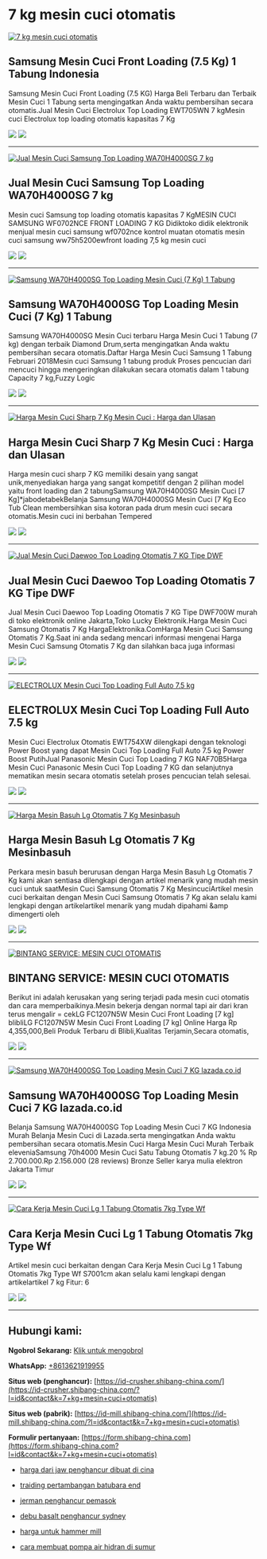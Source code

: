 # 7 kg mesin cuci otomatis

<a href="https://swt.shibang-china.com/?l=id&img&k=7+kg+mesin+cuci+otomatis" target="_blank">![7 kg mesin cuci otomatis](http://static.shibang-china.com/all-800x300/295.jpg)</a>

## Samsung Mesin Cuci Front Loading (7.5 Kg) 1 Tabung Indonesia
Samsung Mesin Cuci Front Loading (7.5 KG) Harga Beli Terbaru dan Terbaik Mesin Cuci 1 Tabung serta mengingatkan Anda waktu pembersihan secara otomatis.Jual Mesin Cuci Electrolux Top Loading EWT705WN 7 kgMesin cuci Electrolux top loading otomatis kapasitas 7 Kg


<a href="https://whatsapp.shibangsoft.com/WhatsApp.php" target="_blank" title="WhatsApp">![](http://static.shibang-china.com/icon/whatsapp.png)</a> <a href="https://swt.shibang-china.com/?l=id&icon&k=7+kg+mesin+cuci+otomatis" target="_blank">![](http://static.shibang-china.com/icon/chat-id.png)</a>

---

<a href="https://swt.shibang-china.com/?l=id&img&k=7+kg+mesin+cuci+otomatis" target="_blank">![Jual Mesin Cuci Samsung Top Loading WA70H4000SG 7 kg](http://static.shibang-china.com/all-800x300/1074.jpg)</a>

## Jual Mesin Cuci Samsung Top Loading WA70H4000SG 7 kg
Mesin cuci Samsung top loading otomatis kapasitas 7 KgMESIN CUCI SAMSUNG WF0702NCE FRONT LOADING 7 KG Didiktoko didik elektronik menjual mesin cuci samsung wf0702nce kontrol muatan otomatis mesin cuci samsung ww75h5200ewfront loading 7,5 kg mesin cuci


<a href="https://whatsapp.shibangsoft.com/WhatsApp.php" target="_blank" title="WhatsApp">![](http://static.shibang-china.com/icon/whatsapp.png)</a> <a href="https://swt.shibang-china.com/?l=id&icon&k=7+kg+mesin+cuci+otomatis" target="_blank">![](http://static.shibang-china.com/icon/chat-id.png)</a>

---

<a href="https://swt.shibang-china.com/?l=id&img&k=7+kg+mesin+cuci+otomatis" target="_blank">![Samsung WA70H4000SG Top Loading Mesin Cuci (7 Kg) 1 Tabung](http://static.shibang-china.com/all-800x300/446.jpg)</a>

## Samsung WA70H4000SG Top Loading Mesin Cuci (7 Kg) 1 Tabung
Samsung WA70H4000SG Mesin Cuci terbaru Harga Mesin Cuci 1 Tabung (7 kg) dengan terbaik Diamond Drum,serta mengingatkan Anda waktu pembersihan secara otomatis.Daftar Harga Mesin Cuci Samsung 1 Tabung Februari 2018Mesin cuci Samsung 1 tabung produk Proses pencucian dari mencuci hingga mengeringkan dilakukan secara otomatis dalam 1 tabung Capacity 7 kg,Fuzzy Logic


<a href="https://whatsapp.shibangsoft.com/WhatsApp.php" target="_blank" title="WhatsApp">![](http://static.shibang-china.com/icon/whatsapp.png)</a> <a href="https://swt.shibang-china.com/?l=id&icon&k=7+kg+mesin+cuci+otomatis" target="_blank">![](http://static.shibang-china.com/icon/chat-id.png)</a>

---

<a href="https://swt.shibang-china.com/?l=id&img&k=7+kg+mesin+cuci+otomatis" target="_blank">![Harga Mesin Cuci Sharp 7 Kg Mesin Cuci : Harga dan Ulasan](http://static.shibang-china.com/all-800x300/1486.jpg)</a>

## Harga Mesin Cuci Sharp 7 Kg Mesin Cuci : Harga dan Ulasan
Harga mesin cuci sharp 7 KG memiliki desain yang sangat unik,menyediakan harga yang sangat kompetitif dengan 2 pilihan model yaitu front loading dan 2 tabungSamsung WA70H4000SG Mesin Cuci [7 Kg]*jabodetabekBelanja Samsung WA70H4000SG Mesin Cuci [7 Kg Eco Tub Clean membersihkan sisa kotoran pada drum mesin cuci secara otomatis.Mesin cuci ini berbahan Tempered


<a href="https://whatsapp.shibangsoft.com/WhatsApp.php" target="_blank" title="WhatsApp">![](http://static.shibang-china.com/icon/whatsapp.png)</a> <a href="https://swt.shibang-china.com/?l=id&icon&k=7+kg+mesin+cuci+otomatis" target="_blank">![](http://static.shibang-china.com/icon/chat-id.png)</a>

---

<a href="https://swt.shibang-china.com/?l=id&img&k=7+kg+mesin+cuci+otomatis" target="_blank">![Jual Mesin Cuci Daewoo Top Loading Otomatis 7 KG Tipe DWF](http://static.shibang-china.com/all-800x300/521.jpg)</a>

## Jual Mesin Cuci Daewoo Top Loading Otomatis 7 KG Tipe DWF
Jual Mesin Cuci Daewoo Top Loading Otomatis 7 KG Tipe DWF700W murah di toko elektronik online Jakarta,Toko Lucky Elektronik.Harga Mesin Cuci Samsung Otomatis 7 Kg HargaElektronika.ComHarga Mesin Cuci Samsung Otomatis 7 Kg.Saat ini anda sedang mencari informasi mengenai Harga Mesin Cuci Samsung Otomatis 7 Kg dan silahkan baca juga informasi


<a href="https://whatsapp.shibangsoft.com/WhatsApp.php" target="_blank" title="WhatsApp">![](http://static.shibang-china.com/icon/whatsapp.png)</a> <a href="https://swt.shibang-china.com/?l=id&icon&k=7+kg+mesin+cuci+otomatis" target="_blank">![](http://static.shibang-china.com/icon/chat-id.png)</a>

---

<a href="https://swt.shibang-china.com/?l=id&img&k=7+kg+mesin+cuci+otomatis" target="_blank">![ELECTROLUX Mesin Cuci Top Loading Full Auto 7.5 kg](http://static.shibang-china.com/all-800x300/1396.jpg)</a>

## ELECTROLUX Mesin Cuci Top Loading Full Auto 7.5 kg
Mesin Cuci Electrolux Otomatis EWT754XW dilengkapi dengan teknologi Power Boost yang dapat Mesin Cuci Top Loading Full Auto 7.5 kg Power Boost PutihJual Panasonic Mesin Cuci Top Loading 7 KG NAF70B5Harga Mesin Cuci Panasonic Mesin Cuci Top Loading 7 KG dan selanjutnya mematikan mesin secara otomatis setelah proses pencucian telah selesai.


<a href="https://whatsapp.shibangsoft.com/WhatsApp.php" target="_blank" title="WhatsApp">![](http://static.shibang-china.com/icon/whatsapp.png)</a> <a href="https://swt.shibang-china.com/?l=id&icon&k=7+kg+mesin+cuci+otomatis" target="_blank">![](http://static.shibang-china.com/icon/chat-id.png)</a>

---

<a href="https://swt.shibang-china.com/?l=id&img&k=7+kg+mesin+cuci+otomatis" target="_blank">![Harga Mesin Basuh Lg Otomatis 7 Kg Mesinbasuh](http://static.shibang-china.com/all-800x300/763.jpg)</a>

## Harga Mesin Basuh Lg Otomatis 7 Kg Mesinbasuh
Perkara mesin basuh berurusan dengan Harga Mesin Basuh Lg Otomatis 7 Kg kami akan sentiasa dilengkapi dengan artikel menarik yang mudah mesin cuci untuk saatMesin Cuci Samsung Otomatis 7 Kg MesincuciArtikel mesin cuci berkaitan dengan Mesin Cuci Samsung Otomatis 7 Kg akan selalu kami lengkapi dengan artikelartikel menarik yang mudah dipahami &amp dimengerti oleh


<a href="https://whatsapp.shibangsoft.com/WhatsApp.php" target="_blank" title="WhatsApp">![](http://static.shibang-china.com/icon/whatsapp.png)</a> <a href="https://swt.shibang-china.com/?l=id&icon&k=7+kg+mesin+cuci+otomatis" target="_blank">![](http://static.shibang-china.com/icon/chat-id.png)</a>

---

<a href="https://swt.shibang-china.com/?l=id&img&k=7+kg+mesin+cuci+otomatis" target="_blank">![BINTANG SERVICE: MESIN CUCI OTOMATIS](http://static.shibang-china.com/all-800x300/259.jpg)</a>

## BINTANG SERVICE: MESIN CUCI OTOMATIS
Berikut ini adalah kerusakan yang sering terjadi pada mesin cuci otomatis dan cara memperbaikinya.Mesin bekerja dengan normal tapi air dari kran terus mengalir = cekLG FC1207N5W Mesin Cuci Front Loading [7 kg] blibliLG FC1207N5W Mesin Cuci Front Loading [7 kg] Online Harga Rp 4,355,000,Beli Produk Terbaru di Blibli,Kualitas Terjamin,Secara otomatis,


<a href="https://whatsapp.shibangsoft.com/WhatsApp.php" target="_blank" title="WhatsApp">![](http://static.shibang-china.com/icon/whatsapp.png)</a> <a href="https://swt.shibang-china.com/?l=id&icon&k=7+kg+mesin+cuci+otomatis" target="_blank">![](http://static.shibang-china.com/icon/chat-id.png)</a>

---

<a href="https://swt.shibang-china.com/?l=id&img&k=7+kg+mesin+cuci+otomatis" target="_blank">![Samsung WA70H4000SG Top Loading Mesin Cuci 7 KG lazada.co.id](http://static.shibang-china.com/all-800x300/159.jpg)</a>

## Samsung WA70H4000SG Top Loading Mesin Cuci 7 KG lazada.co.id
Belanja Samsung WA70H4000SG Top Loading Mesin Cuci 7 KG Indonesia Murah Belanja Mesin Cuci di Lazada.serta mengingatkan Anda waktu pembersihan secara otomatis.Mesin Cuci Harga Mesin Cuci Murah Terbaik eleveniaSamsung 70h4000 Mesin Cuci Satu Tabung Otomatis 7 kg.20 % Rp 2.700.000.Rp 2.156.000 (28 reviews) Bronze Seller karya mulia elektron Jakarta Timur


<a href="https://whatsapp.shibangsoft.com/WhatsApp.php" target="_blank" title="WhatsApp">![](http://static.shibang-china.com/icon/whatsapp.png)</a> <a href="https://swt.shibang-china.com/?l=id&icon&k=7+kg+mesin+cuci+otomatis" target="_blank">![](http://static.shibang-china.com/icon/chat-id.png)</a>

---

<a href="https://swt.shibang-china.com/?l=id&img&k=7+kg+mesin+cuci+otomatis" target="_blank">![Cara Kerja Mesin Cuci Lg 1 Tabung Otomatis 7kg Type Wf](http://static.shibang-china.com/all-800x300/1031.jpg)</a>

## Cara Kerja Mesin Cuci Lg 1 Tabung Otomatis 7kg Type Wf
Artikel mesin cuci berkaitan dengan Cara Kerja Mesin Cuci Lg 1 Tabung Otomatis 7kg Type Wf S7001cm akan selalu kami lengkapi dengan artikelartikel 7 kg Fitur: 6

<a href="https://whatsapp.shibangsoft.com/WhatsApp.php" target="_blank" title="WhatsApp">![](http://static.shibang-china.com/icon/whatsapp.png)</a> <a href="https://swt.shibang-china.com/?l=id&icon&k=7+kg+mesin+cuci+otomatis" target="_blank">![](http://static.shibang-china.com/icon/chat-id.png)</a>

---
## Hubungi kami:

**Ngobrol Sekarang:** [Klik untuk mengobrol](https://swt.shibang-china.com?l=id&contact&k=7+kg+mesin+cuci+otomatis)

**WhatsApp:**  [+8613621919955](https://whatsapp.shibangsoft.com/WhatsApp.php)

**Situs web (penghancur):** [https://id-crusher.shibang-china.com/](https://id-crusher.shibang-china.com/?l=id&contact&k=7+kg+mesin+cuci+otomatis)

**Situs web (pabrik):** [https://id-mill.shibang-china.com/](https://id-mill.shibang-china.com/?l=id&contact&k=7+kg+mesin+cuci+otomatis)

**Formulir pertanyaan:** [https://form.shibang-china.com](https://form.shibang-china.com?l=id&contact&k=7+kg+mesin+cuci+otomatis)

* [harga dari jaw penghancur dibuat di cina](../31/harga%20dari%20jaw%20penghancur%20dibuat%20di%20cina.md)

* [traiding pertambangan batubara end](../37/traiding%20pertambangan%20batubara%20end.md)

* [jerman penghancur pemasok](../33/jerman%20penghancur%20pemasok.md)

* [debu basalt penghancur sydney](../31/debu%20basalt%20penghancur%20sydney.md)

* [harga untuk hammer mill](../39/harga%20untuk%20hammer%20mill.md)

* [cara membuat pompa air hidran di sumur](../40/cara%20membuat%20pompa%20air%20hidran%20di%20sumur.md)